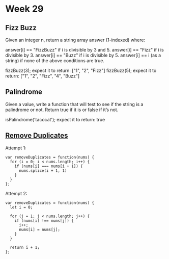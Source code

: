 # Week 29

## Fizz Buzz

Given an integer n, return a string array answer (1-indexed) where:

answer[i] == "FizzBuzz" if i is divisible by 3 and 5.
answer[i] == "Fizz" if i is divisible by 3.
answer[i] == "Buzz" if i is divisible by 5.
answer[i] == i (as a string) if none of the above conditions are true.

fizzBuzz(3);
expect it to return: ["1", "2", "Fizz"]
fizzBuzz(5);
expect it to return: ["1", "2", "Fizz", "4", "Buzz"]

## Palindrome

Given a value, write a function that will test to see if the string is a palindrome or not. Return true if it is or false if it’s not.

isPalindrome('tacocat');
expect it to return: true

## [Remove Duplicates](https://leetcode.com/problems/remove-duplicates-from-sorted-array/)

Attempt 1:

```
var removeDuplicates = function(nums) {
  for (i = 0; i < nums.length; i++) {
    if (nums[i] === nums[i + 1]) {
      nums.splice(i + 1, 1)
    }
  }
};
```

Attempt 2:

```
var removeDuplicates = function(nums) {
  let i = 0;

  for (j = 1; j < nums.length; j++) {
    if (nums[i] !== nums[j]) {
      i++;
      nums[i] = nums[j];
    }
  }

  return i + 1;
};
```
